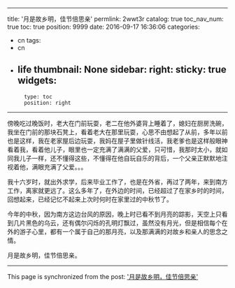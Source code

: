 
---
title: '月是故乡明，佳节倍思亲'
permlink: 2wwt3r
catalog: true
toc_nav_num: true
toc: true
position: 9999
date: 2016-09-17 16:36:06
categories:
- cn
tags:
- cn
- life
thumbnail: None
sidebar:
    right:
        sticky: true
widgets:
    -
        type: toc
        position: right
---


傍晚吃过晚饭时，老大在门前玩耍，老二在他外婆背上睡着了，媳妇在厨房洗碗，我坐在门前的那块石凳上，看着老大在那里玩耍，心思不由想起了从前，多年以前也是这样，我在老家屋后边玩耍，我妈在屋子里做针线活，我老爹也是这样般眼神看着我，看着他儿子，眼里也一定充满了满满的父爱，只可惜，我那时太小，就如同我儿子一样，还不懂得这些，不懂得在他自玩自乐的背后，一个父亲正默默地注视着他，满眼充满了父爱。。。

  我十六岁时，就出外求学，后来毕业工作了，也是在外省，再过了两年，来到南方工作，离家就更远了。这么多年了，在外边的时间，已经超过了在家乡时的时间，回想起来，已经记忆不起来上次时何时在家里过的中秋节了。 

  今年的中秋，因为南方这边台风的原因，晚上时已看不到月亮的踪影，天空上只看到几片黑色的乌云，还有偶尔闪烁的孔明灯飘过，虽然没有月光，但是相信每个在外的游子心里，都有一个属于自己的那月亮，以及那满满的对故乡和亲人的思念之情。

  月是故乡明，佳节倍思亲。

- - -

This page is synchronized from the post: ['月是故乡明，佳节倍思亲'](https://steemit.com/@rivalhw/2wwt3r)

